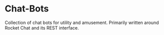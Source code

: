 # Chat-Bots
Collection of chat bots for utility and amusement. Primarily written around Rocket Chat and its REST interface.
